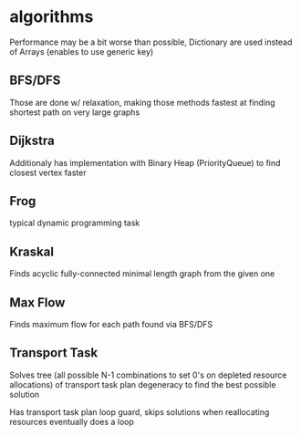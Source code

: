 # algorithms
Performance may be a bit worse than possible, Dictionary are used instead of Arrays (enables to use generic key)

## BFS/DFS
Those are done w/ relaxation, making those methods fastest at finding shortest path on very large graphs

## Dijkstra
Additionaly has implementation with Binary Heap (PriorityQueue) to find closest vertex faster

## Frog
typical dynamic programming task

## Kraskal
Finds acyclic fully-connected minimal length graph from the given one

## Max Flow
Finds maximum flow for each path found via BFS/DFS

## Transport Task
Solves tree (all possible N-1 combinations to set 0's on depleted resource allocations) of transport task plan degeneracy to find the best possible solution

Has transport task plan loop guard, skips solutions when reallocating resources eventually does a loop
